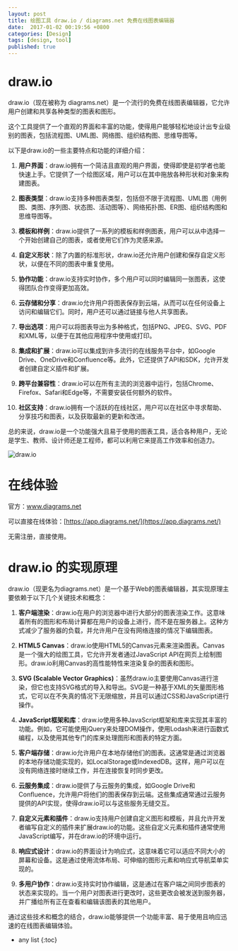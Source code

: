 ```yaml
---
layout: post
title: 绘图工具 draw.io / diagrams.net 免费在线图表编辑器
date:  2017-01-02 00:19:56 +0800
categories: [Design]
tags: [design, tool]
published: true 
---
```



# draw.io

draw.io（现在被称为 diagrams.net）是一个流行的免费在线图表编辑器，它允许用户创建和共享各种类型的图表和图形。

这个工具提供了一个直观的界面和丰富的功能，使得用户能够轻松地设计出专业级别的图表，包括流程图、UML图、网络图、组织结构图、思维导图等。

以下是draw.io的一些主要特点和功能的详细介绍：

1. **用户界面**：draw.io拥有一个简洁且直观的用户界面，使得即使是初学者也能快速上手。它提供了一个绘图区域，用户可以在其中拖放各种形状和对象来构建图表。

2. **图表类型**：draw.io支持多种图表类型，包括但不限于流程图、UML图（用例图、类图、序列图、状态图、活动图等）、网络拓扑图、ER图、组织结构图和思维导图等。

3. **模板和样例**：draw.io提供了一系列的模板和样例图表，用户可以从中选择一个开始创建自己的图表，或者使用它们作为灵感来源。

4. **自定义形状**：除了内置的标准形状，draw.io还允许用户创建和保存自定义形状，以便在不同的图表中重复使用。

5. **协作功能**：draw.io支持实时协作，多个用户可以同时编辑同一张图表，这使得团队合作变得更加高效。

6. **云存储和分享**：draw.io允许用户将图表保存到云端，从而可以在任何设备上访问和编辑它们。同时，用户还可以通过链接与他人共享图表。

7. **导出选项**：用户可以将图表导出为多种格式，包括PNG、JPEG、SVG、PDF和XML等，以便于在其他应用程序中使用或打印。

8. **集成和扩展**：draw.io可以集成到许多流行的在线服务平台中，如Google Drive、OneDrive和Confluence等。此外，它还提供了API和SDK，允许开发者创建自定义插件和扩展。

9. **跨平台兼容性**：draw.io可以在所有主流的浏览器中运行，包括Chrome、Firefox、Safari和Edge等，不需要安装任何额外的软件。

10. **社区支持**：draw.io拥有一个活跃的在线社区，用户可以在社区中寻求帮助、分享技巧和图表，以及获取最新的更新和改进。

总的来说，draw.io是一个功能强大且易于使用的图表工具，适合各种用户，无论是学生、教师、设计师还是工程师，都可以利用它来提高工作效率和创造力。

![draw.io](https://www.drawio.com/assets/svg/home-dia2.svg)

# 在线体验

官方：www.diagrams.net

可以直接在线体验：[https://app.diagrams.net/](https://app.diagrams.net/)

无需注册，直接使用。

# draw.io 的实现原理

draw.io（现更名为diagrams.net）是一个基于Web的图表编辑器，其实现原理主要依赖于以下几个关键技术和概念：

1. **客户端渲染**：draw.io在用户的浏览器中进行大部分的图表渲染工作。这意味着所有的图形和布局计算都在用户的设备上进行，而不是在服务器上。这种方式减少了服务器的负载，并允许用户在没有网络连接的情况下编辑图表。

2. **HTML5 Canvas**：draw.io使用HTML5的Canvas元素来渲染图表。Canvas是一个强大的绘图工具，它允许开发者通过JavaScript API在网页上绘制图形。draw.io利用Canvas的高性能特性来渲染复杂的图表和图形。

3. **SVG (Scalable Vector Graphics)**：虽然draw.io主要使用Canvas进行渲染，但它也支持SVG格式的导入和导出。SVG是一种基于XML的矢量图形格式，它可以在不失真的情况下无限缩放，并且可以通过CSS和JavaScript进行操作。

4. **JavaScript框架和库**：draw.io使用多种JavaScript框架和库来实现其丰富的功能。例如，它可能使用jQuery来处理DOM操作，使用Lodash来进行函数式编程，以及使用其他专门的库来处理图形和图表的特定方面。

5. **客户端存储**：draw.io允许用户在本地存储他们的图表。这通常是通过浏览器的本地存储功能实现的，如LocalStorage或IndexedDB。这样，用户可以在没有网络连接时继续工作，并在连接恢复时同步更改。

6. **云服务集成**：draw.io提供了与云服务的集成，如Google Drive和Confluence，允许用户将他们的图表保存到云端。这些集成通常通过云服务提供的API实现，使得draw.io可以与这些服务无缝交互。

7. **自定义元素和插件**：draw.io支持用户创建自定义图形和模板，并且允许开发者编写自定义的插件来扩展draw.io的功能。这些自定义元素和插件通常使用JavaScript编写，并在draw.io的环境中运行。

8. **响应式设计**：draw.io的界面设计为响应式，这意味着它可以适应不同大小的屏幕和设备。这是通过使用流体布局、可伸缩的图形元素和响应式导航菜单实现的。

9. **多用户协作**：draw.io支持实时协作编辑，这是通过在客户端之间同步图表的状态来实现的。当一个用户对图表进行更改时，这些更改会被发送到服务器，并广播给所有正在查看和编辑该图表的其他用户。

通过这些技术和概念的结合，draw.io能够提供一个功能丰富、易于使用且响应迅速的在线图表编辑体验。




* any list
{:toc}